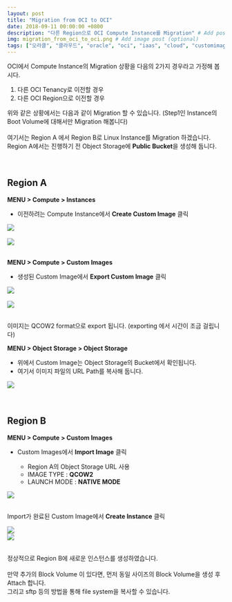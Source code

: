 ```yaml
---
layout: post
title: "Migration from OCI to OCI"
date: 2018-09-11 00:00:00 +0800
description: "다른 Region으로 OCI Compute Instance를 Migration" # Add post description (optional)
img: migration_from_oci_to_oci.png # Add image post (optional)
tags: ["오라클", "클라우드", "oracle", "oci", "iaas", "cloud", "customimage", "objectstorage", "migration", "마이그레이션"] # add tag
---
```


OCI에서 Compute Instance의 Migration 상황을 다음의 2가지 경우라고 가정해 봅시다.
   1. 다른 OCI Tenancy로 이전할 경우
   2. 다른 OCI Region으로 이전할 경우 

위와 같은 상황에서는 다음과 같이 Migration 할 수 있습니다.
(Step1인 Instance의 Boot Volume에 대해서만 Migration 해봅니다)
<br><br>
여기서는 Region A 에서 Region B로 Linux Instance를 Migration 하겠습니다.
Region A에서는 진행하기 전 Object Storage에 **Public Bucket**을 생성해 둡니다. 
<br><br><br>

## Region A

**MENU > Compute > Instances**
* 이전하려는 Compute Instance에서 **Create Custom Image** 클릭

![]({{site.baseurl}}/assets/img/migration_from_oci_to_oci01.png)
<br><br>
![]({{site.baseurl}}/assets/img/migration_from_oci_to_oci02.png)
<br><br>

**MENU > Compute > Custom Images**
* 생성된 Custom Image에서 **Export Custom Image** 클릭

![]({{site.baseurl}}/assets/img/migration_from_oci_to_oci03.png)
<br><br>
![]({{site.baseurl}}/assets/img/migration_from_oci_to_oci04.png)
<br><br>

이미지는 QCOW2 format으로 export 됩니다. (exporting 에서 시간이 조금 걸립니다)



**MENU > Object Storage > Object Storage**
* 위에서 Custom Image는 Object Storage의 Bucket에서 확인됩니다.
* 여기서 이미지 파일의 URL Path를 복사해 둡니다.
	   
![]({{site.baseurl}}/assets/img/migration_from_oci_to_oci05.png)
<br><br><br>


## Region B

**MENU > Compute > Custom Images**
* Custom Images에서 **Import Image** 클릭

	- Region A의 Object Storage URL 사용
	- IMAGE TYPE : **QCOW2**
	- LAUNCH MODE : **NATIVE MODE**


![]({{site.baseurl}}/assets/img/migration_from_oci_to_oci06.png)
<br><br>


Import가 완료된 Custom Image에서 **Create Instance** 클릭
	
![]({{site.baseurl}}/assets/img/migration_from_oci_to_oci07.png)
<br>
![]({{site.baseurl}}/assets/img/migration_from_oci_to_oci08.png)
<br><br>

정상적으로 Region B에 새로운 인스턴스를 생성하였습니다.
<br><br>
만약 추가의 Block Volume 이 있다면, 먼저 동일 사이즈의 Block Volume을 생성 후 Attach 합니다.<br>
그리고 sftp 등의 방법을 통해 file system을 복사할 수 있습니다.

